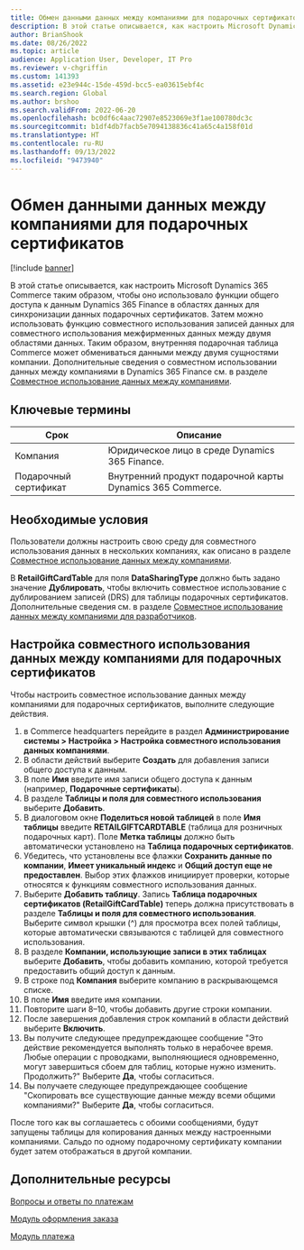 ```yaml
---
title: Обмен данными данных между компаниями для подарочных сертификатов
description: В этой статье описывается, как настроить Microsoft Dynamics 365 Commerce для использования функций общего доступа к данным Dynamics 365 Finance в областях данных для синхронизации данных подарочных сертификатов.
author: BrianShook
ms.date: 08/26/2022
ms.topic: article
audience: Application User, Developer, IT Pro
ms.reviewer: v-chgriffin
ms.custom: 141393
ms.assetid: e23e944c-15de-459d-bcc5-ea03615ebf4c
ms.search.region: Global
ms.author: brshoo
ms.search.validFrom: 2022-06-20
ms.openlocfilehash: bc0df6c4aac72907e8523069e3f1ae100780dc3c
ms.sourcegitcommit: b1df4db7facb5e7094138836c41a65c4a158f01d
ms.translationtype: HT
ms.contentlocale: ru-RU
ms.lasthandoff: 09/13/2022
ms.locfileid: "9473940"
---
```

# <a name="cross-company-data-sharing-for-gift-cards"></a>Обмен данными данных между компаниями для подарочных сертификатов

[!include [banner](../includes/banner.md)]

В этой статье описывается, как настроить Microsoft Dynamics 365 Commerce таким образом, чтобы оно использовало функции общего доступа к данным Dynamics 365 Finance в областях данных для синхронизации данных подарочных сертификатов. Затем можно использовать функцию совместного использования записей данных для совместного использования межфирменных данных между двумя областями данных. Таким образом, внутренняя подарочная таблица Commerce может обмениваться данными между двумя сущностями компании. Дополнительные сведения о совместном использовании данных между компаниями в Dynamics 365 Finance см. в разделе [Совместное использование данных между компаниями](/dynamics365/fin-ops-core/dev-itpro/sysadmin/cross-company-data-sharing).

## <a name="key-terms"></a>Ключевые термины

| Срок | Описание |
|---|---|
| Компания | Юридическое лицо в среде Dynamics 365 Finance. |
| Подарочный сертификат | Внутренний продукт подарочной карты Dynamics 365 Commerce. |

## <a name="prerequisites"></a>Необходимые условия

Пользователи должны настроить свою среду для совместного использования данных в нескольких компаниях, как описано в разделе [Совместное использование данных между компаниями](/dynamics365/fin-ops-core/dev-itpro/sysadmin/cross-company-data-sharing).

В **RetailGiftCardTable** для поля **DataSharingType** должно быть задано значение **Дублировать**, чтобы включить совместное использование с дублированием записей (DRS) для таблицы подарочных сертификатов. Дополнительные сведения см. в разделе [Совместное использование данных между компаниями для разработчиков](/dynamics365/fin-ops-core/dev-itpro/sysadmin/drs-srs-dev).

## <a name="configure-cross-company-data-sharing-for-gift-cards"></a>Настройка совместного использования данных между компаниями для подарочных сертификатов

Чтобы настроить совместное использование данных между компаниями для подарочных сертификатов, выполните следующие действия.

1. в Commerce headquarters перейдите в раздел **Администрирование системы \> Настройка \> Настройка совместного использования данных компаниями**.
1. В области действий выберите **Создать** для добавления записи общего доступа к данным.
1. В поле **Имя** введите имя записи общего доступа к данным (например, **Подарочные сертификаты**).
1. В разделе **Таблицы и поля для совместного использования** выберите **Добавить**.
1. В диалоговом окне **Поделиться новой таблицей** в поле **Имя таблицы** введите **RETAILGIFTCARDTABLE** (таблица для розничных подарочных карт). Поле **Метка таблицы** должно быть автоматически установлено на **Таблица подарочных сертификатов**.
1. Убедитесь, что установлены все флажки **Сохранить данные по компании**, **Имеет уникальный индекс** и **Общий доступ еще не предоставлен**. Выбор этих флажков инициирует проверки, которые относятся к функциям совместного использования данных.
1. Выберите **Добавить таблицу**. Запись **Таблица подарочных сертификатов (RetailGiftCardTable)** теперь должна присутствовать в разделе **Таблицы и поля для совместного использования**. Выберите символ крышки (^) для просмотра всех полей таблицы, которые автоматически связываются с таблицей для совместного использования.
1. В разделе **Компании, использующие записи в этих таблицах** выберите **Добавить**, чтобы добавить компанию, которой требуется предоставить общий доступ к данным.
1. В строке под **Компания** выберите компанию в раскрывающемся списке.
1. В поле **Имя** введите имя компании.
1. Повторите шаги 8–10, чтобы добавить другие строки компании.
1. После завершения добавления строк компаний в области действий выберите **Включить**.
1. Вы получите следующее предупреждающее сообщение "Это действие рекомендуется выполнять только в нерабочее время. Любые операции с проводками, выполняющиеся одновременно, могут завершиться сбоем для таблиц, которые нужно изменить. Продолжить?" Выберите **Да**, чтобы согласиться.
1. Вы получаете следующее предупреждающее сообщение "Скопировать все существующие данные между всеми общими компаниями?" Выберите **Да**, чтобы согласиться.

После того как вы соглашаетесь с обоими сообщениями, будут запущены таблицы для копирования данных между настроенными компаниями. Сальдо по одному подарочному сертификату компании будет затем отображаться в другой компании.

## <a name="additional-resources"></a>Дополнительные ресурсы

[Вопросы и ответы по платежам](payments-retail.md)

[Модуль оформления заказа](../add-checkout-module.md)

[Модуль платежа](../payment-module.md)
